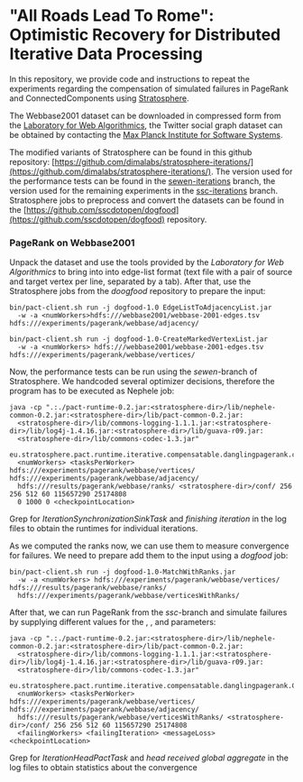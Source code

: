 "All Roads Lead To Rome": Optimistic Recovery for Distributed Iterative Data Processing
=======================================================================================

In this repository, we provide code and instructions to repeat the experiments regarding the compensation of simulated failures in PageRank and ConnectedComponents using [Stratosphere](http://stratosphere.eu).


The Webbase2001 dataset can be downloaded in compressed form from the [Laboratory for Web Algorithmics](http://law.di.unimi.it/webdata/webbase-2001/), the Twitter social graph dataset can be obtained by contacting the [Max Planck Institute for Software Systems](http://twitter.mpi-sws.org/).

The modified variants of Stratosphere can be found in this github repository: [https://github.com/dimalabs/stratosphere-iterations/](https://github.com/dimalabs/stratosphere-iterations/). The version used for the performance tests can be found in the [sewen-iterations](https://github.com/dimalabs/stratosphere-iterations/tree/sewen-iterations) branch, the version used for the remaining experiments in the [ssc-iterations](https://github.com/dimalabs/stratosphere-iterations/tree/ssc-iterations) branch. Stratosphere jobs to preprocess and convert the datasets can be found in the [https://github.com/sscdotopen/dogfood](https://github.com/sscdotopen/dogfood) repository.





### PageRank on Webbase2001

Unpack the dataset and use the tools provided by the *Laboratory for Web Algorithmics* to bring into into edge-list format (text file with a pair of source and target vertex per line, separated by a tab). After that, use the Stratosphere jobs from the *doogfood* repository to prepare the input:

    bin/pact-client.sh run -j dogfood-1.0 EdgeListToAdjacencyList.jar 
      -w -a <numWorkers>hdfs:///webbase2001/webbase-2001-edges.tsv hdfs:///experiments/pagerank/webbase/adjacency/

    bin/pact-client.sh run -j dogfood-1.0-CreateMarkedVertexList.jar
      -w -a <numWorkers> hdfs:///webbase2001/webbase-2001-edges.tsv hdfs:///experiments/pagerank/webbase/vertices/

Now, the performance tests can be run using the *sewen*-branch of Stratosphere. We handcoded several optimizer decisions, therefore the program has to be executed as Nephele job:

    java -cp ".:./pact-runtime-0.2.jar:<stratosphere-dir>/lib/nephele-common-0.2.jar:<stratosphere-dir>/lib/pact-common-0.2.jar:
      <stratosphere-dir>/lib/commons-logging-1.1.1.jar:<stratosphere-dir>/lib/log4j-1.4.16.jar:<stratosphere-dir>/lib/guava-r09.jar:
      <stratosphere-dir>/lib/commons-codec-1.3.jar"
      eu.stratosphere.pact.runtime.iterative.compensatable.danglingpagerank.custom.CustomCompensatableDanglingPageRank 
      <numWorkers> <tasksPerWorker> hdfs:///experiments/pagerank/webbase/vertices/ hdfs:///experiments/pagerank/webbase/adjacency/ 
      hdfs:///results/pagerank/webbase/ranks/ <stratosphere-dir>/conf/ 256 256 512 60 115657290 25174808 
      0 1000 0 <checkpointLocation>

Grep for *IterationSynchronizationSinkTask* and *finishing iteration* in the log files to obtain the runtimes for individual iterations. 


As we computed the ranks now, we can use them to measure convergence for failures. We need to prepare add them to the input using a *dogfood* job:


    bin/pact-client.sh run -j dogfood-1.0-MatchWithRanks.jar 
      -w -a <numWorkers> hdfs:///experiments/pagerank/webbase/vertices/ hdfs:///results/pagerank/webbase/ranks/  
      hdfs:///experiments/pagerank/webbase/verticesWithRanks/ 


After that, we can run PageRank from the *ssc*-branch and simulate failures by supplying different values for the *<failingWorkers>*,  *<failingIteration>*, and *<messageLoss>* parameters:

    java -cp ".:./pact-runtime-0.2.jar:<stratosphere-dir>/lib/nephele-common-0.2.jar:<stratosphere-dir>/lib/pact-common-0.2.jar:
      <stratosphere-dir>/lib/commons-logging-1.1.1.jar:<stratosphere-dir>/lib/log4j-1.4.16.jar:<stratosphere-dir>/lib/guava-r09.jar:
      <stratosphere-dir>/lib/commons-codec-1.3.jar"
      eu.stratosphere.pact.runtime.iterative.compensatable.danglingpagerank.CompensatableDanglingPageRank 
      <numWorkers> <tasksPerWorker> hdfs:///experiments/pagerank/webbase/vertices/ hdfs:///experiments/pagerank/webbase/adjacency/ 
      hdfs:///results/pagerank/webbase/verticesWithRanks/ <stratosphere-dir>/conf/ 256 256 512 60 115657290 25174808 
      <failingWorkers> <failingIteration> <messageLoss> <checkpointLocation>

Grep for *IterationHeadPactTask* and *head received global aggregate* in the log files to obtain statistics about the convergence
